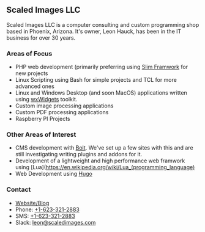## Scaled Images LLC

Scaled Images LLC is a computer consulting and custom programming shop based in Phoenix, Arizona.  It's owner, 
Leon Hauck, has been in the IT business for over 30 years. 

### Areas of Focus

 - PHP web development (primarily preferring using [Slim Framwork](https://www.slimframework.com/) for new projects
 - Linux Scripting using Bash for simple projects and TCL for more advanced ones
 - Linux and Windows Desktop (and soon MacOS) applications written using [wxWidgets](https://www.wxwidgets.org) toolkit.
 - Custom image processing applications
 - Custom PDF processing applications
 - Raspberry PI Projects
 
### Other Areas of Interest

 - CMS development with [Bolt](https://boltcms.io/).  We've set up a few sites with this and are still investigating writing plugins and addons for it.
 - Development of a lightweight and high performance web framwork using [Lua](https://en.wikipedia.org/wiki/Lua_(programming_language)
 - Web Development using [Hugo](https://gohugo.io/)
 
### Contact

 - [Website/Blog](https://scaledimages.com)
 - Phone: [+1-623-321-2883](tel:+16233212883)
 - SMS: [+1-623-321-2883](sms:+16233212883)
 - Slack: leon@scaledimages.com
 
